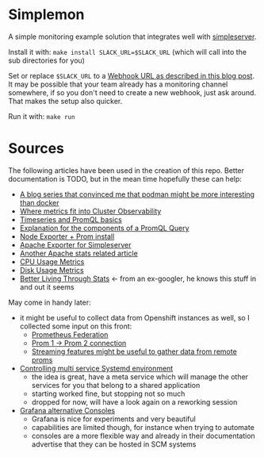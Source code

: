 # Simplemon

A simple monitoring example solution that integrates well with
[simpleserver](https://github.com/rhdojun/simpleserver).

Install it with: `make install SLACK_URL=$SLACK_URL` (which will call into the sub directories for you)

Set or replace `$SLACK_URL` to a
[Webhook URL as described in this blog post](https://grafana.com/blog/2020/02/25/step-by-step-guide-to-setting-up-prometheus-alertmanager-with-slack-pagerduty-and-gmail/).
It may be possible that your team already has a monitoring channel somewhere,
if so you don't need to create a new webhook, just ask around. That makes the
setup also quicker.

Run it with: `make run`


# Sources

The following articles have been used in the creation of this repo. Better
documentation is TODO, but in the mean time hopefully these can help:

 * [A blog series that convinced me that podman might be more interesting than docker](https://mkdev.me/en/posts/dockerless-part-3-moving-development-environment-to-containers-with-podman)
 * [Where metrics fit into Cluster Observability](https://techbeacon.com/enterprise-it/monitoring-demystified-guide-logging-tracing-metrics)
 * [Timeseries and PromQL basics](https://www.youtube.com/watch?v=hTjHuoWxsks)
 * [Explanation for the components of a PromQL Query](https://www.innoq.com/en/blog/prometheus-counters/#orderscreatedwithinthelast5minutes)
 * [Node Exporter + Prom install](https://www.linuxtechi.com/install-prometheus-monitoring-tool-centos-8-rhel-8/)
 * [Apache Exporter for Simpleserver](https://github.com/Lusitaniae/apache_exporter)
 * [Another Apache stats related article](https://www.tecmint.com/monitor-apache-web-server-load-and-page-statistics/)
 * [CPU Usage Metrics](https://www.robustperception.io/understanding-machine-cpu-usage)
 * [Disk Usage Metrics](https://devconnected.com/monitoring-disk-i-o-on-linux-with-the-node-exporter/)
 * [Better Living Through Stats](https://github.com/jaqx0r/blts) <- from an ex-googler, he knows this stuff in and out it seems

May come in handy later:

 * it might be useful to collect data from Openshift instances as well, so I collected some input on this front:
    * [Prometheus Federation](https://prometheus.io/docs/prometheus/latest/federation/)
    * [Prom 1 -> Prom 2 connection](https://www.robustperception.io/accessing-data-from-prometheus-1-x-in-prometheus-2-0)
    * [Streaming features might be useful to gather data from remote proms](https://prometheus.io/blog/2019/10/10/remote-read-meets-streaming/)
 * [Controlling multi service Systemd environment](https://prometheus.io/docs/prometheus/latest/federation/)
   * the idea is great, have a meta service which will manage the other services for you that belong to a shared application
   * starting worked fine, but stopping not so much
   * dropped for now, will have a look again on a reworking session
 * [Grafana alternative Consoles](https://prometheus.io/docs/visualization/consoles/)
   * Grafana is nice for experiments and very beautiful
   * capabilities are limited though, for instance when trying to automate
   * consoles are a more flexible way and already in their documentation advertise that they can be hosted in SCM systems
